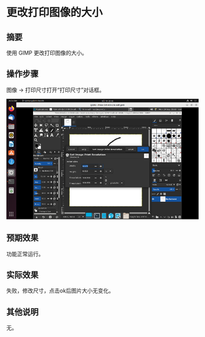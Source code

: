 # 更改打印图像的大小

## 摘要

使用 GIMP 更改打印图像的大小。

## 操作步骤

图像 -> 打印尺寸打开“打印尺寸”对话框。

![更改打印图像的大小-1](./img/更改打印图像的大小-1.png)

## 预期效果

功能正常运行。

## 实际效果

失败，修改尺寸，点击ok后图片大小无变化。

## 其他说明

无。
